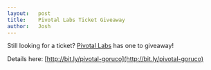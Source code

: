 ```yaml
---
layout:   post
title:    Pivotal Labs Ticket Giveaway
author:   Josh
---
```


Still looking for a ticket?  [Pivotal Labs](http://pivitoallabs.com) has one to giveaway!

Details here: [http://bit.ly/pivotal-goruco](http://bit.ly/pivotal-goruco)
